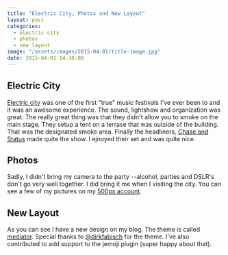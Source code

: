 ```yaml
---
title: "Electric City, Photos and New Layout"
layout: post
categories: 
  - electric city
  - photos
  - new layout
image: "/assets/images/2015-04-01/title-image.jpg"
date: 2015-04-01 14:30:00
---
```


## Electric City
[Electric city](http://electriccity.ro) was one of the first "true" music festivals I've ever been to and it was an awesome experience. The sound, lightshow and organization was great. The really great thing was that they didn't allow you to smoke on the main stage. They setup a tent on a terrase that was outside of the building. That was the designated smoke area. 
Finally the headliners, [Chase and Status](http://chaseandstatus.co.uk) made quite the show. I ejnoyed their set and was quite nice.
## Photos
Sadly, I didn't bring my camera to the party --alcohol, parties and DSLR's don't go very well together. I did bring it me when I visiting the city. You can see a few of my pictures on my [500px account](http://500px.com/robertiagar).
## New Layout
As you can see I have a new design on my blog. The theme is called [mediator](https://github.com/dirkfabisch/mediator). Special thanks to [@dirkfabisch](https://twitter.com/dirkfabisch) for the theme. I've also contributed to add support to the jemoji plugin (super happy about that).